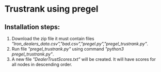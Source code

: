 # Trustrank using pregel
## Installation steps:
1. Download the zip file it must contain files *"Iron_dealers_data.csv","bad.csv","pregel.py","pregel_trustrank.py"*.
2. Run file *"pregel_trustrank.py"* using command *"python3 pregel_trustrank.py"*.
3. A new file *"DealerTrustScores.txt"* will be created. It will have scores for all nodes in descending order.
